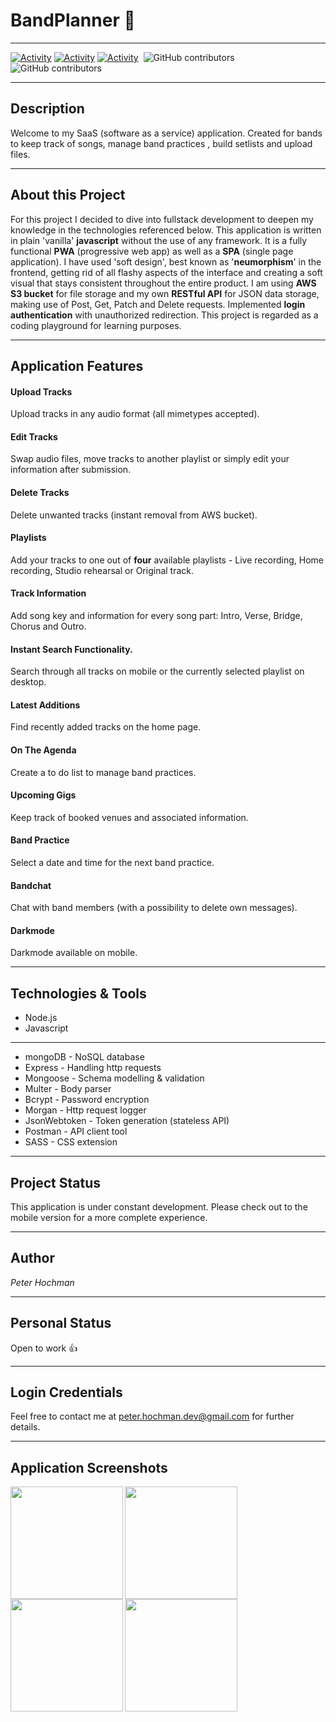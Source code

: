 # BandPlanner 🎵
____________________________________________________________________________________________________________________________________________________________________
[![Activity](https://img.shields.io/github/last-commit/pjhochman/MusicPlayer/main)]()&nbsp;[![Activity](https://img.shields.io/website?url=https%3A%2F%2Fobscure-shore-89574.herokuapp.com%2F)]()&nbsp;[![Activity](https://img.shields.io/github/languages/top/Pjhochman/MusicPlayer)]()&nbsp;
![GitHub contributors](https://img.shields.io/github/contributors/Pjhochman/MusicPlayer)&nbsp;
![GitHub contributors](https://img.shields.io/badge/status-open%20to%20work-important)
____________________________________________________________________________________________________________________________________________________________________

## Description
Welcome to my SaaS (software as a service) application.
Created for bands to keep track of songs, manage band practices , build setlists and upload files. 
____________________________________________________________________________________________________________________________________________________________________

## About this Project
For this project I decided to dive into fullstack development to deepen my knowledge in the technologies referenced below. This application is written in plain 'vanilla' **javascript** without the use of any framework. It is a fully functional **PWA** (progressive web app) as well as a **SPA** (single page application). I have used 'soft design', best known as '**neumorphism**' in the frontend, getting rid of all flashy aspects of the interface and creating a soft visual that stays consistent throughout the entire product. I am using **AWS S3 bucket** for file storage and my own **RESTful API** for JSON data storage, making use of Post, Get, Patch and Delete requests. Implemented **login authentication** with unauthorized redirection. This project is regarded as a coding playground for learning purposes.
____________________________________________________________________________________________________________________________________________________________________

## Application Features
#### Upload Tracks
Upload tracks in any audio format (all mimetypes accepted).
#### Edit Tracks 
Swap audio files, move tracks to another playlist or simply edit your information after submission. 
#### Delete Tracks
Delete unwanted tracks (instant removal from AWS bucket).
#### Playlists
Add your tracks to one out of **four** available playlists - Live recording, Home recording, Studio rehearsal or Original track.
#### Track Information
Add song key and information for every song part: Intro, Verse, Bridge, Chorus and Outro.
#### Instant Search Functionality.
Search through all tracks on mobile or the currently selected playlist on desktop. 
#### Latest Additions
Find recently added tracks on the home page. 
#### On The Agenda
Create a to do list to manage band practices.
#### Upcoming Gigs
Keep track of booked venues and associated information.
#### Band Practice
Select a date and time for the next band practice. 
#### Bandchat
Chat with band members (with a possibility to delete own messages).
#### Darkmode
Darkmode available on mobile.
____________________________________________________________________________________________________________________________________________________________________

## Technologies & Tools

- Node.js
- Javascript
____________

- mongoDB - NoSQL database
- Express - Handling http requests
- Mongoose - Schema modelling & validation
- Multer - Body parser
- Bcrypt - Password encryption
- Morgan - Http request logger
- JsonWebtoken - Token generation (stateless API)
- Postman - API client tool
- SASS - CSS extension

____________________________________________________________________________________________________________________________________________________________________

## Project Status
This application is under constant development.
Please check out to the mobile version for a more complete experience.
____________________________________________________________________________________________________________________________________________________________________

## Author
*Peter Hochman*
____________________________________________________________________________________________________________________________________________________________________

## Personal Status
Open to work 👍
____________________________________________________________________________________________________________________________________________________________________

## Login Credentials
Feel free to contact me at peter.hochman.dev@gmail.com for further details.
____________________________________________________________________________________________________________________________________________________________________

## Application Screenshots
<img src="https://user-images.githubusercontent.com/55486572/113491394-bc686a00-94d0-11eb-8a94-58172f38efc9.jpg" width="180" align="left">
<img src="https://user-images.githubusercontent.com/55486572/113491445-2bde5980-94d1-11eb-9c84-33e054fe4619.jpg" width="180" align="left">
<img src="https://user-images.githubusercontent.com/55486572/113491448-2f71e080-94d1-11eb-82b2-a24a01c5125c.jpg" width="180" align="left">
<img src="https://user-images.githubusercontent.com/55486572/113491514-942d3b00-94d1-11eb-9df1-98a206134950.jpg" width="180" align="left">


